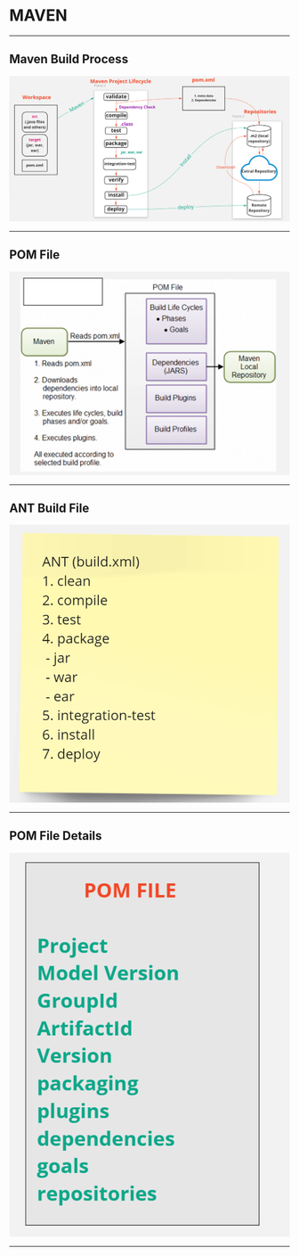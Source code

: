 # MAVEN

---
## Maven Build Process

<img src="mavenbuildprocess1.PNG"/>

---
## POM File

<img src="mavenbuildprocess2.PNG"/>

---
## ANT Build File

<img src="ANT_BuildFile.PNG"/>

---
## POM File Details

<img src="POM_FileDetails.PNG"/>

---
